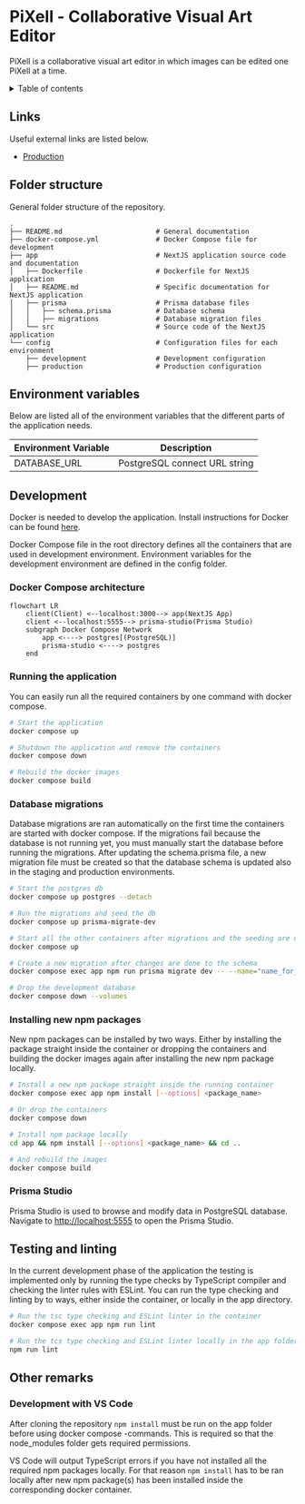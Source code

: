 # PiXell - Collaborative Visual Art Editor

PiXell is a collaborative visual art editor in which images can be edited one PiXell at a time.

<details>
<summary>Table of contents</summary>

- [Links](#links)
- [Folder structure](#folder-structure)
- [Environment variables](#environment-variables)
- [Development](#development)
  - [Docker Compose architecture](#docker-compose-architecture)
  - [Running the application](#running-the-application)
  - [Database migrations](#database-migrations)
  - [Installing new npm packages](#installing-new-npm-packages)
  - [Prisma Studio](#prisma-studio)
- [Testing and linting](#testing-and-linting)
- [Other remarks](#other-remarks)
  - [Development with VS Code](#development-with-vs-code)

</details>

## Links

Useful external links are listed below.

- [Production](http://ec2-34-244-31-204.eu-west-1.compute.amazonaws.com/)

## Folder structure

General folder structure of the repository.

```
.
├── README.md                       # General documentation
├── docker-compose.yml              # Docker Compose file for development
├── app                             # NextJS application source code and documentation
│   ├── Dockerfile                  # Dockerfile for NextJS application
│   ├── README.md                   # Specific documentation for NextJS application
│   ├── prisma                      # Prisma database files
│   │   ├── schema.prisma           # Database schema
│   │   ├── migrations              # Database migration files
│   └── src                         # Source code of the NextJS application
└── config                          # Configuration files for each environment
    ├── development                 # Development configuration
    ├── production                  # Production configuration
```

## Environment variables

Below are listed all of the environment variables that the different parts of the application needs.

| Environment Variable | Description                   |
| -------------------- | ----------------------------- |
| DATABASE_URL         | PostgreSQL connect URL string |

## Development

Docker is needed to develop the application. Install instructions for Docker can be found [here](https://docs.docker.com/get-docker/).

Docker Compose file in the root directory defines all the containers that are used in development environment. Environment variables for the development environment are defined in the config folder.

### Docker Compose architecture

```mermaid
flowchart LR
    client(Client) <--localhost:3000--> app(NextJS App)
    client <--localhost:5555--> prisma-studio(Prisma Studio)
    subgraph Docker Compose Network
        app <----> postgres[(PostgreSQL)]
        prisma-studio <----> postgres
    end
```

### Running the application

You can easily run all the required containers by one command with docker compose.

```sh
# Start the application
docker compose up

# Shutdown the application and remove the containers
docker compose down

# Rebuild the docker images
docker compose build
```

### Database migrations

Database migrations are ran automatically on the first time the containers are started with docker compose. If the migrations fail because the database is not running yet, you must manually start the database before running the migrations. After updating the schema.prisma file, a new migration file must be created so that the database schema is updated also in the staging and production environments.

```sh
# Start the postgres db
docker compose up postgres --detach

# Run the migrations and seed the db
docker compose up prisma-migrate-dev

# Start all the other containers after migrations and the seeding are done
docker compose up

# Create a new migration after changes are done to the schema
docker compose exec app npm run prisma migrate dev -- --name="name_for_the_migration"

# Drop the development database
docker compose down --volumes
```

### Installing new npm packages

New npm packages can be installed by two ways. Either by installing the package straight inside the container or dropping the containers and building the docker images again after installing the new npm package locally.

```sh
# Install a new npm package straight inside the running container
docker compose exec app npm install [--options] <package_name>

# Or drop the containers
docker compose down

# Install npm package locally
cd app && npm install [--options] <package_name> && cd ..

# And rebuild the images
docker compose build
```

### Prisma Studio

Prisma Studio is used to browse and modify data in PostgreSQL database. Navigate to [http://localhost:5555](http://localhost:5555) to open the Prisma Studio.

## Testing and linting

In the current development phase of the application the testing is implemented only by running the type checks by TypeScript compiler and checking the linter rules with ESLint.
You can run the type checking and linting by to ways, either inside the container, or locally in the app directory.

```sh
# Run the tsc type checking and ESLint linter in the container
docker compose exec app npm run lint

# Run the tcs type checking and ESLint linter locally in the app folder
npm run lint
```

## Other remarks

### Development with VS Code

After cloning the repository `npm install` must be run on the app folder before using docker compose -commands. This is required so that the node_modules folder gets required permissions.

VS Code will output TypeScript errors if you have not installed all the required npm packages locally. For that reason `npm install` has to be ran locally after new npm package(s) has been installed inside the corresponding docker container.
